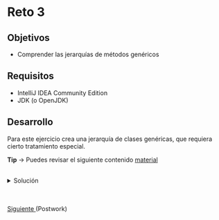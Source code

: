 # Reto 3

## Objetivos
* Comprender las jerarquías de métodos genéricos

## Requisitos

- IntelliJ IDEA Community Edition
- JDK (o OpenJDK)

## Desarrollo

Para este ejercicio crea una jerarquía de clases genéricas, que requiera cierto tratamiento especial.

**Tip** -> 
Puedes revisar el siguiente contenido [material](https://docs.oracle.com/javase/tutorial/java/generics/inheritance.html)

<br/>

<details>
  <summary>Solución</summary>

  1. Para que el código funcione basta con establecer un límite superior al definir numList
    
      <img src="img/figura01.png" alt="Nueva prueba"/>

      ```java
      public class Reto3 {
        @Test
        @DisplayName("Problemático")
        void reto(){
            List<? extends Number> numberList;

            List<Integer> integerList = List.of(1,2,3);

            numberList = integerList;

            assertNotNull(numberList);
        }
      }
      ```

      En este ejercicio creamos una jerarquía de clases genéricas, que requiere cierto tratamiento especial.

  2. Ejecuta el proyecto.

      <img src="img/figura02.png" alt="Nueva prueba"/>

</details>


<br/>
<br/>

[Siguiente ](../Postwork/Readme.md)(Postwork)